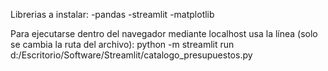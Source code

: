 Librerias a instalar:
  -pandas
  -streamlit
  -matplotlib

Para ejecutarse dentro del navegador mediante localhost usa la línea (solo se cambia la ruta del archivo):
  python -m streamlit run d:/Escritorio/Software/Streamlit/catalogo_presupuestos.py
 
